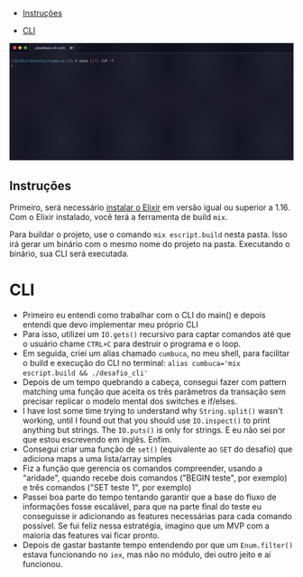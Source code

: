 <!--toc:start-->

- [Instruções](#instruções)
- [CLI](#cli)

  <!--toc:end-->

![](https://github.com/ggteixeira/cumbuca-cli/blob/main/media/cli.gif)

## Instruções

Primeiro, será necessário [instalar o Elixir](https://elixir-lang.org/install.html)
em versão igual ou superior a 1.16.
Com o Elixir instalado, você terá a ferramenta de build `mix`.

Para buildar o projeto, use o comando `mix escript.build` nesta pasta.
Isso irá gerar um binário com o mesmo nome do projeto na pasta.
Executando o binário, sua CLI será executada.

# CLI

- Primeiro eu entendi como trabalhar com o CLI do main() e depois entendi que devo implementar meu próprio CLI
- Para isso, utilizei um `IO.gets()` recursivo para captar comandos até que o usuário chame `CTRL+C` para destruir o programa e o loop.
- Em seguida, criei um alias chamado `cumbuca`, no meu shell, para facilitar o build e execução do CLI no terminal: `alias cumbuca='mix escript.build && ./desafio_cli'`
- Depois de um tempo quebrando a cabeça, consegui fazer com pattern matching uma função que aceita os três parâmetros da transação sem precisar replicar o modelo mental dos switches e if/elses.
- I have lost some time trying to understand why `String.split()` wasn't working, until I found out that you should use `IO.inspect()` to print anything but strings. The `IO.puts()` is only for strings. E eu não sei por que estou escrevendo em inglês. Enfim.
- Consegui criar uma função de `set()` (equivalente ao `SET` do desafio) que adiciona maps a uma lista/array simples
- Fiz a função que gerencia os comandos compreender, usando a "aridade", quando recebe dois comandos ("BEGIN teste", por exemplo) e três comandos ("SET teste 1", por exemplo)
- Passei boa parte do tempo tentando garantir que a base do fluxo de informações fosse escalável, para que na parte final do teste eu conseguisse ir adicionando as features necessárias para cada comando possível. Se fui feliz nessa estratégia, imagino que um MVP com a maioria das features vai ficar pronto.
- Depois de gastar bastante tempo entendendo por que um `Enum.filter()` estava funcionando no `iex`, mas não no módulo, dei outro jeito e aí funcionou.
